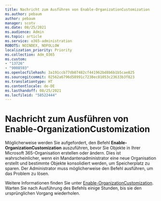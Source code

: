 ```yaml
---
title: Nachricht zum Ausführen von Enable-OrganizationCustomization
ms.author: pebaum
author: pebaum
manager: scotv
ms.date: 08/25/2021
ms.audience: Admin
ms.topic: article
ms.service: o365-administration
ROBOTS: NOINDEX, NOFOLLOW
localization_priority: Priority
ms.collection: Adm_O365
ms.custom:
- "13726"
- "9008593"
ms.openlocfilehash: 3a191ccb77db07482cf441962bd8b6b1b5cae825
ms.sourcegitcommit: 02562a6796d58991c7238ec81053c23633b3f823
ms.translationtype: HT
ms.contentlocale: de-DE
ms.lasthandoff: 08/25/2021
ms.locfileid: "58522444"
---
```

# <a name="message-to-run-enable-organizationcustomization"></a>Nachricht zum Ausführen von Enable-OrganizationCustomization

Möglicherweise werden Sie aufgefordert, den Befehl **Enable-OrganizationCustomization** auszuführen, bevor Sie Objekte in Ihrer Microsoft 365-Organisation erstellen oder ändern. Dies ist wahrscheinlicher, wenn ein Mandantenadministrator eine neue Organisation erstellt und bestimmte Objekte konsolidiert werden, um Speicherplatz zu sparen. Der Administrator muss möglicherweise den Befehl ausführen, um das Problem zu lösen.

Weitere Informationen finden Sie unter [Enable-OrganizationCustomization](https://docs.microsoft.com/powershell/module/exchange/enable-organizationcustomization). Warten Sie nach Ausführung des Befehls einige Stunden, bis sie den ursprünglichen Vorgang wiederholen.